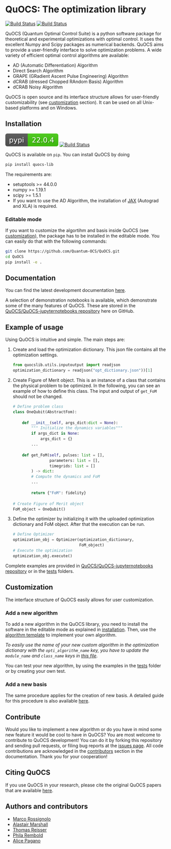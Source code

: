# QuOCS: The optimization library

[![Build Status](https://github.com/Quantum-OCS/QuOCS/actions/workflows/unit_testing_linux.yml/badge.svg)](https://github.com/Quantum-OCS/QuOCS/actions)
[![Build Status](https://github.com/Quantum-OCS/QuOCS/actions/workflows/unit_testing_windows.yml/badge.svg)](https://github.com/Quantum-OCS/QuOCS/actions)

QuOCS (Quantum Optimal Control Suite) is a python software package for theoretical and experimental optimizations with optimal control.
It uses the excellent Numpy and Scipy packages as numerical backends.
QuOCS aims to provide a user-friendly interface to solve optimization problems. A wide variety of efficient optimal control algorithms are available:
* AD (Automatic Differentiation) Algorithm
* Direct Search Algorithm
* GRAPE (GRadient Ascent Pulse Engineering) Algorithm
* dCRAB (dressed Chopped RAndom Basis) Algorithm
* dCRAB Noisy Algorithm

QuOCS is open source and its interface structure allows for user-friendly customizability (see [customization](#customization) section). It can be used on all Unix-based platforms and on Windows.

## Installation

[![Pip Package](pypi_badge.svg)](https://pypi.org/project/quocs-lib/)
[![Build Status](https://github.com/Quantum-OCS/QuOCS/actions/workflows/python_publish_PyPI.yml/badge.svg)](https://github.com/Quantum-OCS/QuOCS/actions)

QuOCS is available on `pip`. You can install QuOCS by doing

```bash
pip install quocs-lib
```

The requirements are:
* setuptools >= 44.0.0
* numpy >= 1.19.1
* scipy >= 1.5.1
* If you want to use the AD Algorithm, the installation of [JAX](https://github.com/google/jax) (Autograd and XLA) is required.

### Editable mode
If you want to customize the algortihm and basis inside QuOCS (see [customization](#customization)), the package has to be installed in the editable mode. You can easily do that with the following commands:

```bash
git clone https://github.com/Quantum-OCS/QuOCS.git
cd QuOCS
pip install -e .
```

## Documentation

You can find the latest development documentation [here](https://quantum-ocs.github.io/QuOCS).

A selection of demonstration notebooks is available, which demonstrate some of the many features of QuOCS. These are stored in the [QuOCS/QuOCS-jupyternotebooks repository](https://github.com/Quantum-OCS/QuOCS-jupyternotebooks) here on GitHub.


## Example of usage

Using QuOCS is intuitive and simple. The main steps are:

1. Create and load the optimization dictionary. This json file contains all the optimization settings.
    ```python
    from quocslib.utils.inputoutput import readjson
    optimization_dictionary = readjson("opt_dictionary.json"))[1]
    ```
2. Create Figure of Merit object. This is an instance of a class that contains the physical problem to be optimized. In the following, you can see an example of how to define this class. The input and output of `get_FoM` should not be changed.

    ```python
    # Define problem class
    class OneQubit(AbstractFom):

        def __init__(self, args_dict:dict = None):
            """ Initialize the dynamics variables"""
            if args_dict is None:
                args_dict = {}
            ...

        def get_FoM(self, pulses: list = [],
                    parameters: list = [],
                    timegrids: list = []
            ) -> dict:
            # Compute the dynamics and FoM
            ...

            return {"FoM": fidelity}

    # Create Figure of Merit object
    FoM_object = OneQubit()
    ```
3. Define the optimizer by initializing it with the uploaded optimization dictionary and FoM object. After that the execution can be run.
    ```python
    # Define Optimizer
    optimization_obj = Optimizer(optimization_dictionary,
                                 FoM_object)
    # Execute the optimization
    optimization_obj.execute()
    ```

Complete examples are provided in [QuOCS/QuOCS-jupyternotebooks repository](https://github.com/Quantum-OCS/QuOCS-jupyternotebooks) or in the [tests](https://github.com/Quantum-OCS/QuOCS/tree/main/tests) folders.

## Customization
The interface structure of QuOCS easily allows for user customization. 

### Add a new algorithm
To add a new algorithm in the QuOCS library, you need to install the software in the editable mode as explained in [installation](#editable-mode).
Then, use the [algorithm template](https://github.com/Quantum-OCS/QuOCS/blob/main/src/quocslib/optimizationalgorithms/AlgorithmTemplate.py) to implement your own algorithm.

*To easily use the name of your new custom algorithm in the optimization dictionary with the `opti_algorithm_name` key, you have to update the `module_name` and `class_name` keys in [this file](https://github.com/Quantum-OCS/QuOCS/blob/main/src/quocslib/utils/map_dictionary.json)*.

You can test your new algorithm, by using the examples in the [tests](https://github.com/Quantum-OCS/QuOCS/tree/main/tests) folder or by creating your own test. 

### Add a new basis
The same procedure applies for the creation of new basis.
A detailed guide for this procedure is also available [here](https://github.com/Quantum-OCS/QuOCS/wiki/Create-new-basis).


## Contribute

Would you like to implement a new algorithm or do you have in mind some new feature it would be cool to have in QuOCS?
You are most welcome to contribute to QuOCS development! You can do it by forking this repository and sending pull requests, or filing bug reports at the [issues page](https://github.com/Quantum-OCS/QuOCS/issues).
All code contributions are acknowledged in the [contributors]() section in the documentation. Thank you for your cooperation!

## Citing QuOCS
If you use QuOCS in your research, please cite the original QuOCS papers that are available [here]().

## Authors and contributors
* [Marco Rossignolo](https://github.com/marcorossignolo)
* [Alastair Marshall](https://github.com/alastair-marshall)
* [Thomas Reisser](https://github.com/ThomasReisser90)
* [Phila Rembold](https://github.com/phila-rembold)
* [Alice Pagano](https://github.com/AlicePagano)